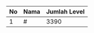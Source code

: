 | No | Nama            | Jumlah Level |
|----|-----------------|--------------|
| 1  | #    |    3390        |

